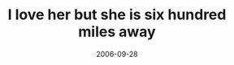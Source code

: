 ---
layout: base.njk
title : 'I love her but she is six hundred miles away' 
view_title : 'I love her but she is six hundred miles away' 
year : '2006' 
date : '2006-09-28' 
img_file : '/drawing/iloveherbutsheissixhundredm.png' 
html_file : 'iloveherbutsheissizhundredm' 
next_html : 'imighthavebadluck.html' 
year_order : '266' 
permalink : "title/{{html_file}}.html"
---